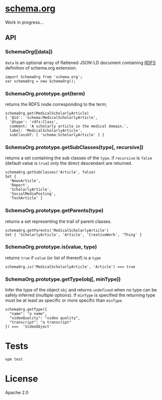 [schema.org](http://schema.org)
===============================

Work in progress...


## API

### SchemaOrg([data])

`data` is an optional array of flattened JSON-LD document containing
[RDFS](https://www.w3.org/TR/rdf-schema/) definition of schema.org
extension.

```
import SchemaOrg from 'schema.org';
var schemaOrg = new SchemaOrg();
```

### SchemaOrg.prototype.get(term)

returns the RDFS node corresponding to the term;

```
schemaOrg.get(MedicalScholarlyArticle)
{ '@id': 'schema:MedicalScholarlyArticle',
  '@type': 'rdfs:Class',
  comment: 'A scholarly article in the medical domain.',
  label: 'MedicalScholarlyArticle',
  subClassOf: [ 'schema:ScholarlyArticle' ] }
```

### SchemaOrg.prototype.getSubClasses(type[, recursive])

returns a set containing the sub classes of the `type`. if `recursive`
is `false` (default value is `true`) only the direct descendant are
returned.

```
schemaOrg.getSubClasses('Article', false)
Set {
  'NewsArticle',
  'Report',
  'ScholarlyArticle',
  'SocialMediaPosting',
  'TechArticle' }
```

### SchemaOrg.prototype.getParents(type)

returns a set representing the trail of parent classes.

```
schemaOrg.getParents('MedicalScholarlyArticle')
Set { 'ScholarlyArticle', 'Article', 'CreativeWork', 'Thing' }
```

### SchemaOrg.prototype.is(value, type)

returns `true` if `value` (or list of thereof) is a `type`

```
schemaOrg.is('MedicalScholarlyArticle', 'Article') === true
```

### SchemaOrg.prototype.getType(obj[, minType])

Infer the type of the object `obj` and returns `undefined` when no
type can be safely inferred (multiple options). If `minType` is
specified the returning type must be at least as specific or more
specific than `minType`.

```
schemaOrg.getType({
  "name": "a name",
  "videoQuality": "video quality",
  "transcript": "a transcript"
}) ===  'VideoObject'
```


Tests
=====

    npm test


License
=======

Apache 2.0
